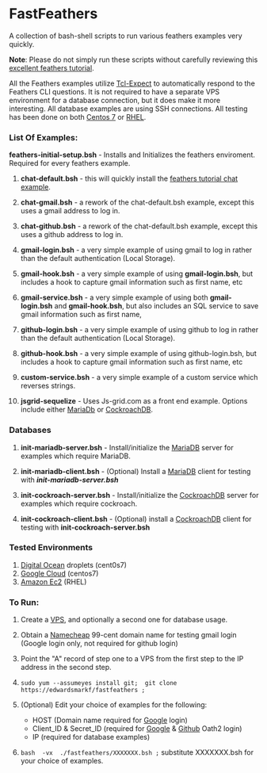# FastFeathers

A collection of bash-shell scripts to run various feathers examples very quickly.

**Note**:  Please do not simply run these scripts without carefully reviewing this [excellent feathers tutorial](https://docs.feathersjs.com/guides/readme.html).


All the Feathers examples utilize [Tcl-Expect](https://www.tcl.tk/man/expect5.31/expect.1.html) to automatically respond to the Feathers CLI questions.  It is not required to have a separate VPS environment for a database connection, but it does make it more interesting.  All database examples are using SSH connections.  All testing has been done on both [Centos 7](https://www.centos.org/) or [RHEL](https://www.redhat.com/en/technologies/linux-platforms/enterprise-linux).


### List Of Examples:

**feathers-initial-setup.bsh** - Installs and Initializes the feathers enviroment.  Required for every feathers example.

1) **chat-default.bsh** - this will quickly install the [feathers tutorial chat example](https://docs.feathersjs.com/guides/chat/readme.html). 

2) **chat-gmail.bsh** - a rework of the chat-default.bsh example, except this uses a gmail address to log in.

3) **chat-github.bsh** - a rework of the chat-default.bsh example, except this uses a github address to log in.

4) **gmail-login.bsh** - a very simple example of using gmail to log in rather than the default authentication (Local Storage).

5) **gmail-hook.bsh** - a very simple example of using **gmail-login.bsh**, but includes a hook to capture gmail information such as first name, etc

6) **gmail-service.bsh** - a very simple example of using both **gmail-login.bsh** and **gmail-hook.bsh**, but also includes an SQL service to save gmail information such as first name, 

7) **github-login.bsh** - a very simple example of using github to log in rather than the default authentication (Local Storage).

8) **github-hook.bsh** - a very simple example of using github-login.bsh, but includes a hook to capture gmail information such as first name, etc

9) **custom-service.bsh** - a very simple example of a custom service which reverses strings.

10) **jsgrid-sequelize** - Uses Js-grid.com as a front end example. Options include either [MariaDb](https://mariadb.com/) or [CockroachDB](https://cockroachlabs.com/).


### Databases

1) **init-mariadb-server.bsh** - Install/initialize the [MariaDB](https://mariadb.com/) server for examples which require MariaDB.

2) **init-mariadb-client.bsh** - (Optional) Install a [MariaDB](https://mariadb.com/) client for testing with **_init-mariadb-server.bsh_**

3) **init-cockroach-server.bsh** - Install/initialize the [CockroachDB](https://cockroachlabs.com/) server for examples which require cockroach.

4) **init-cockroach-client.bsh** - (Optional) install a [CockroachDB](https://cockroachlabs.com/) client for testing with **init-cockroach-server.bsh**


### Tested Environments

1)  [Digital Ocean](https://digitalocean.com) droplets (cent0s7)
2)  [Google Cloud](google.cloud.google.com) (centos7)  
3)  [Amazon Ec2](https://console.aws.amazon.com/ec2) (RHEL)

### To Run:

1) Create a [VPS](https://en.wikipedia.org/wiki/Virtual_private_server), and optionally a second one for database usage.

2) Obtain a [Namecheap](https://namecheap.com) 99-cent domain name for testing gmail login (Google login only, not required for github login)

3) Point the "A" record of step one to a VPS from the first step to the IP address in the second step.

4) ```sudo yum --assumeyes install git;  git clone https://edwardsmarkf/fastfeathers ;```

5) (Optional) Edit your choice of examples for the following:
      - HOST (Domain name required for [Google](https://console.developers.google.com/apis/credentials/oauthclient/) login)
      - Client_ID & Secret_ID  (required for [Google](https://console.developers.google.com/apis/credentials/oauthclient/) & [Github](https://github.com/settings/developers) Oath2 login)
      - IP (required for database examples)
      
5) ```bash  -vx  ./fastfeathers/XXXXXXX.bsh ;```   substitute XXXXXXX.bsh for your choice of examples.
